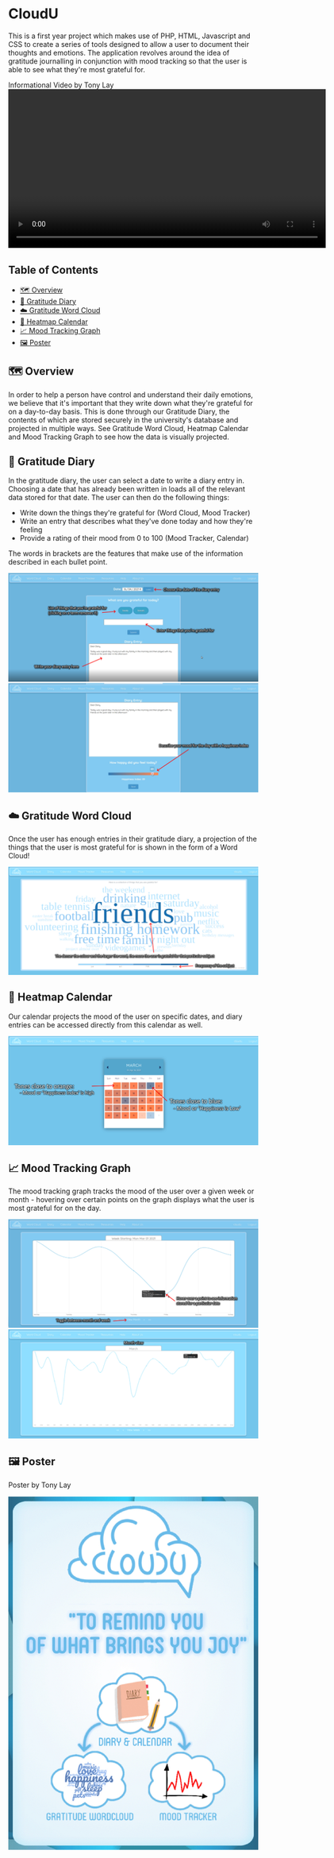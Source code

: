
# CloudU

This is a first year project which makes use of PHP, HTML, Javascript and CSS to create a series of tools designed to allow a user to document their thoughts and emotions. The application revolves around the idea of gratitude journalling in conjunction with mood tracking so that the user is able to see what they're most grateful for.

Informational Video by Tony Lay
<video src='https://drive.google.com/file/d/1lliDj9KhWyliE5_gcJ6E7UsFMCO0mooA/preview' width=640/>

## Table of Contents

  * [🗺️ Overview](#-overview)
  * [📖 Gratitude Diary](#-gratitude-diary)
  * [☁️ Gratitude Word Cloud](#-gratitude-word-cloud)
  * [📅 Heatmap Calendar](#-heatmap-calendar)
  * [📈 Mood Tracking Graph](#-mood-tracking-graph)
  * [🖼️ Poster](#-poster)
  

## 🗺️ Overview

In order to help a person have control and understand their daily emotions, we believe that it's important that they write down what they're grateful for on a day-to-day basis. This is done through our Gratitude Diary, the contents of which are stored securely in the university's database and projected in multiple ways. See Gratitude Word Cloud, Heatmap Calendar and Mood Tracking Graph to see how the data is visually projected.

## 📖 Gratitude Diary

In the gratitude diary, the user can select a date to write a diary entry in. Choosing a date that has already been written in loads all of the relevant data stored for that date. The user can then do the following things:
  * Write down the things they're grateful for (Word Cloud, Mood Tracker)
  * Write an entry that describes what they've done today and how they're feeling
  * Provide a rating of their mood from 0 to 100 (Mood Tracker, Calendar)

The words in brackets are the features that make use of the information described in each bullet point.

![Diary1](Media/diary.jpg)
![Diary2](Media/diary2.jpg)

## ☁️ Gratitude Word Cloud

Once the user has enough entries in their gratitude diary, a projection of the things that the user is most grateful for is shown in the form of a Word Cloud!

![Word Cloud](Media/wordcloud.jpg)
## 📅 Heatmap Calendar

Our calendar projects the mood of the user on specific dates, and diary entries can be accessed directly from this calendar as well.

![Calendar](Media/calendar.jpg)
## 📈 Mood Tracking Graph

The mood tracking graph tracks the mood of the user over a given week or month - hovering over certain points on the graph displays what the user is most grateful for on the day.

![MoodTracker1](Media/moodtracker.jpg)
![MoodTracker2](Media/moodtracker2.jpg)

## 🖼️ Poster

Poster by Tony Lay

![Poster](Media/poster.jpg)

